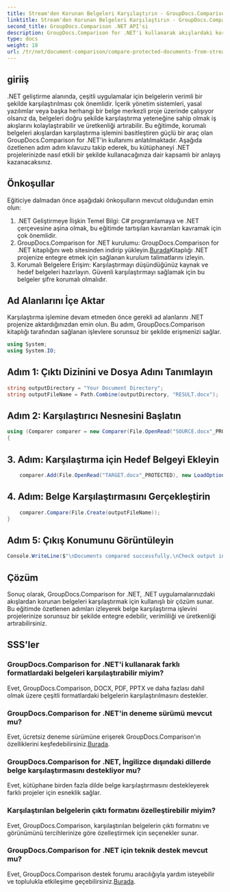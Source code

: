 ```yaml
---
title: Stream'den Korunan Belgeleri Karşılaştırın - GroupDocs.Comparison for .NET
linktitle: Stream'den Korunan Belgeleri Karşılaştırın - GroupDocs.Comparison for .NET
second_title: GroupDocs.Comparison .NET API'si
description: GroupDocs.Comparison for .NET'i kullanarak akışlardaki korumalı belgeleri nasıl karşılaştıracağınızı öğrenin. Belge karşılaştırma sürecinizi zahmetsizce kolaylaştırın.
type: docs
weight: 18
url: /tr/net/document-comparison/compare-protected-documents-from-stream/
---
```

## giriiş
.NET geliştirme alanında, çeşitli uygulamalar için belgelerin verimli bir şekilde karşılaştırılması çok önemlidir. İçerik yönetim sistemleri, yasal yazılımlar veya başka herhangi bir belge merkezli proje üzerinde çalışıyor olsanız da, belgeleri doğru şekilde karşılaştırma yeteneğine sahip olmak iş akışlarını kolaylaştırabilir ve üretkenliği artırabilir. Bu eğitimde, korumalı belgeleri akışlardan karşılaştırma işlemini basitleştiren güçlü bir araç olan GroupDocs.Comparison for .NET'in kullanımı anlatılmaktadır. Aşağıda özetlenen adım adım kılavuzu takip ederek, bu kütüphaneyi .NET projelerinizde nasıl etkili bir şekilde kullanacağınıza dair kapsamlı bir anlayış kazanacaksınız.
## Önkoşullar
Eğiticiye dalmadan önce aşağıdaki önkoşulların mevcut olduğundan emin olun:
1. .NET Geliştirmeye İlişkin Temel Bilgi: C# programlamaya ve .NET çerçevesine aşina olmak, bu eğitimde tartışılan kavramları kavramak için çok önemlidir.
2.  GroupDocs.Comparison for .NET kurulumu: GroupDocs.Comparison for .NET kitaplığını web sitesinden indirip yükleyin.[Burada](https://releases.groupdocs.com/comparison/net/)Kitaplığı .NET projenize entegre etmek için sağlanan kurulum talimatlarını izleyin.
3. Korumalı Belgelere Erişim: Karşılaştırmayı düşündüğünüz kaynak ve hedef belgeleri hazırlayın. Güvenli karşılaştırmayı sağlamak için bu belgeler şifre korumalı olmalıdır.

## Ad Alanlarını İçe Aktar
Karşılaştırma işlemine devam etmeden önce gerekli ad alanlarını .NET projenize aktardığınızdan emin olun. Bu adım, GroupDocs.Comparison kitaplığı tarafından sağlanan işlevlere sorunsuz bir şekilde erişmenizi sağlar.

```csharp
using System;
using System.IO;
```

## Adım 1: Çıktı Dizinini ve Dosya Adını Tanımlayın
```csharp
string outputDirectory = "Your Document Directory";
string outputFileName = Path.Combine(outputDirectory, "RESULT.docx");
```
## Adım 2: Karşılaştırıcı Nesnesini Başlatın
```csharp
using (Comparer comparer = new Comparer(File.OpenRead("SOURCE.docx"_PROTECTED), new LoadOptions() { Password = "1234" }))
{
```
## 3. Adım: Karşılaştırma için Hedef Belgeyi Ekleyin
```csharp
    comparer.Add(File.OpenRead("TARGET.docx"_PROTECTED), new LoadOptions() { Password = "5678" });
```
## 4. Adım: Belge Karşılaştırmasını Gerçekleştirin
```csharp
    comparer.Compare(File.Create(outputFileName));
}
```
## Adım 5: Çıkış Konumunu Görüntüleyin
```csharp
Console.WriteLine($"\nDocuments compared successfully.\nCheck output in {Directory.GetCurrentDirectory()}.");
```

## Çözüm
Sonuç olarak, GroupDocs.Comparison for .NET, .NET uygulamalarınızdaki akışlardan korunan belgeleri karşılaştırmak için kullanışlı bir çözüm sunar. Bu eğitimde özetlenen adımları izleyerek belge karşılaştırma işlevini projelerinize sorunsuz bir şekilde entegre edebilir, verimliliği ve üretkenliği artırabilirsiniz.
## SSS'ler
### GroupDocs.Comparison for .NET'i kullanarak farklı formatlardaki belgeleri karşılaştırabilir miyim?
Evet, GroupDocs.Comparison, DOCX, PDF, PPTX ve daha fazlası dahil olmak üzere çeşitli formatlardaki belgelerin karşılaştırılmasını destekler.
### GroupDocs.Comparison for .NET'in deneme sürümü mevcut mu?
 Evet, ücretsiz deneme sürümüne erişerek GroupDocs.Comparison'ın özelliklerini keşfedebilirsiniz.[Burada](https://releases.groupdocs.com/).
### GroupDocs.Comparison for .NET, İngilizce dışındaki dillerde belge karşılaştırmasını destekliyor mu?
Evet, kütüphane birden fazla dilde belge karşılaştırmasını destekleyerek farklı projeler için esneklik sağlar.
### Karşılaştırılan belgelerin çıktı formatını özelleştirebilir miyim?
Evet, GroupDocs.Comparison, karşılaştırılan belgelerin çıktı formatını ve görünümünü tercihlerinize göre özelleştirmek için seçenekler sunar.
### GroupDocs.Comparison for .NET için teknik destek mevcut mu?
 Evet, GroupDocs.Comparison destek forumu aracılığıyla yardım isteyebilir ve toplulukla etkileşime geçebilirsiniz.[Burada](https://forum.groupdocs.com/c/comparison/12).